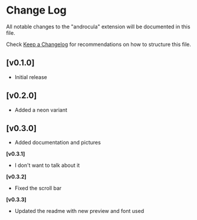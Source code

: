 # Change Log

All notable changes to the "androcula" extension will be documented in this file.

Check [Keep a Changelog](http://keepachangelog.com/) for recommendations on how to structure this file.

## [v0.1.0]

- Initial release

## [v0.2.0]

- Added a neon variant

## [v0.3.0]

- Added documentation and pictures

**[v0.3.1]**

- I don't want to talk about it

**[v0.3.2]**

- Fixed the scroll bar

**[v0.3.3]**

- Updated the readme with new preview and font used


